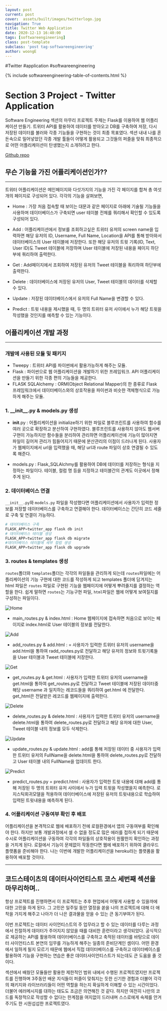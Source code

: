 ```yaml
---
layout: post
current: post
cover:  assets/built/images/twitterlogo.jpg
navigation: True
title: Twitter Web Application
date: 2020-12-13 16:40:00
tags: [softwareengineering]
class: post-template
subclass: 'post tag-softwareengineering'
author: woongE
---
```

#Twitter #application #softwareengineering


{% include softwareengineering-table-of-contents.html %}

# Section 3 Project - Twitter Application

Software Engineering 섹션의 마무리 프로젝트 주제는 Flask를 이용하여 웹 어플리케이션 만들기. 트위터 API를 활용하여 데이터를 받아오고 DB를 구축하여 저장, 다시 저장된 데이터를 불러와 각종 기능들을 구현하는 것이 최종 목표였다.
섹션 내내 나를 혼돈속으로 밀어넣었던 각종 개발 툴들이 어떻게 활용되고 그것들의 퍼즐을 맞춰 최종적으로 어떤 어플리케이션이 탄생했는지 소개하려고 한다.

[Github repo](https://github.com/lwoongh38/portfolio "프로젝트링크") 


## 무슨 기능을 가진 어플리케이션인가??
---

트위터 어플리케이션은 메인페이지와 다섯가지의 기능을 가진 각 페이지를 합쳐 총 여섯개의 페이지로 구성되어 있다.
각각의 기능을 살펴보면,

- Home : 가장 처음 접속할 때 보이는 대문과 같은 페이지로 아래에 기술될 기능들을 사용하며 데이터베이스가 구축되면 user 테이블 전체를 쿼리해서 확인할 수 있도록 구성되어 있다.
  
- Add : 어플리케이션에서 정보를 조회하고싶은 트위터 유저의 screen name을 입력하면 해당 유저의 ID, Username, Full Name, Location을 API를 통해 받아와서 데이터베이스의 User 테이블에 저장한다. 또한 해당 유저의 트윗 기록(ID, Text, User ID)도 Tweet 테이블에 저장하며 User 테이블에 저장된 내용을 페이지 하단부에 쿼리하여 출력한다.

- Get : Add페이지에서 조회하여 저장된 유저의 Tweet 테이블을 쿼리하여 하단부에 출력한다.

- Delete : 데이터베이스에 저장된 유저의 User, Tweet 테이블의 데이터를 삭제할 수 있다.

- Update : 저장된 데이터베이스에서 유저의 Full Name을 변경할 수 있다.

- Predict : 트윗 내용을 제시했을 때, 두 명의 트위터 유저 사이에서 누가 해당 트윗을 작성했을 것인지를 예측할 수 있는 기능이다.

## 어플리케이션 개발 과정
---
### 개발에 사용된 모듈 및 패키지
- Tweepy : 트위터 API를 파이썬에서 활용가능하게 해주는 모듈.
- Flask : 파이썬으로 웹 어플리케이션을 개발하기 위한 프레임워크. API 어플리케이션을 만들기 위한 각종 편의 기능들을 제공한다.
- FLASK SQLAlchemy : ORM(Object Relational Mapper)의 한 종류로 Flask 프레임워크에서 데이터베이스와의 상호작용을 파이썬과 비슷한 객체형식으로 가능하게 해주는 모듈.


### 1. \_\_init\_\_.py & models.py 생성

- __init__.py : 어플리케이션을 initialize하기 위한 파일로 블루프린트를 사용하여 함수를 여러 곳으로 확장하고 분산하여 구현하였다. 블루프린트를 사용하지 않아도 웹서버 구현이 가능하지만 함수들을 분리하여 관리하면 어플리케이션에 기능이 많아지면 파일이 길어져 관리가 힘들어지기 때문에 분산관리의 이점이 드러나게 된다.
사용자가 웹페이지에서 url을 입력했을 때, 해당 url과 route 파일이 상호 연결될 수 있도록 해준다.
 
 - models.py : Flask_SQLAlchmy를 활용하여 DB에 데이터를 저장하는 형식을 지정하는 파일이다. 테이블, 컬럼 명 등을 지정하고 테이블간의 관계도 이곳에서 정해주게 된다.
  
### 2. 데이터베이스 연결

`__init__.py`와 `models.py` 파일을 작성했다면 어플리케이션에서 사용자가 입력한 정보를 저장할 데이터베이스를 구축하고 연결해야 한다.
데이터베이스는 간단히 코드 세줄로 구축 및 연결이 가능하다.



```py
# 데이터베이스 구축
FLASK_APP=twitter_app flask db init
# 데이터베이스 테이블 생성
FLASK_APP=twitter_app flask db migrate
#데이터베이스 테이블에 세부 컬럼 생성
FLASK_APP=twitter_app flask db upgrade

```


### 3. routes & templates 생성

`routes`폴더와 `templates`폴더는 각각의 파일들을 관리하게 되는데 `routes`파일에는 어플리케이션의 기능 구현에 대한 코드를 작성하게 되고 templates 폴더에 담겨지는 html 파일은 `routes` 파일로 구현된 기능을 웹페이지에 어떻게 뿌려줄지를 결정하는 역할을 한다.
쉽게 말하면 `routes`는 기능구현 파일, `html`파일은 웹에 어떻게 보여질지를 구성하는 파일이다. 

![Home](https://user-images.githubusercontent.com/70134676/102013133-8ec8ab00-3d91-11eb-90db-f038ff1e5a65.png)

- main_routes.py & index.html : Home 웹페이지에 접속하면 처음으로 보이는 페이지로 index.html로 User 테이블의 정보를 전달한다. 

![Add](https://user-images.githubusercontent.com/70134676/102013282-5b3a5080-3d92-11eb-8050-4d9dc4095b43.png)

- add_routes.py & add.html : = 사용자가 입력한 트위터 유저의 username을 add.html을 통하여 radd_routes.py로 전달하고 해당 유저의 정보와 트윗기록들을 User 테이블과 Tweet 테이블에  저장한다.

![Get](https://user-images.githubusercontent.com/70134676/102013390-35fa1200-3d93-11eb-85f0-2691ea5b5790.png)

- get_routes.py & get.html : 사용자가 입력한 트위터 유저의 username을 get.html을 통하여 get_routes.py로 전달하고 Tweet 테이블에 저장된 데이터중 해당 username 과 일치하는 레코드들을 쿼리하여 get.html 에 전달한다. get_html은 전달받은 레코드를 웹페이지에 출력한다.

![Delete](https://user-images.githubusercontent.com/70134676/102013503-f4b63200-3d93-11eb-8042-7e5f4c7bbd1c.png)

- delete_routes.py & delete.html :  사용자가 입력한 트위터 유저의 username을 delete.html을 통하여 delete_routes.py로 전달하고 해당 유저에 대한 User, Tweet 테이블 내의 정보를 모두 삭제한다.

![Update](https://user-images.githubusercontent.com/70134676/102013538-2deea200-3d94-11eb-9f70-cd9d68447f29.png)

- update_routes.py & update.html : add를 통해 저장된 데이터 중 사용자가 입력한 트위터 유저의 FullName을 delete.html을 통하여 delete_routes.py로 전달하고 User 테이블 내의 FullName을 업데이트 한다.

![Predict](https://user-images.githubusercontent.com/70134676/102013636-c5ec8b80-3d94-11eb-873a-d4835b9f2bb7.png)

- predict_routes.py = predict.html : 사용자가 입력한 트윗 내용에 대해 add를 통해 저장된 두 명의 트위터 유저 사이에서 누가 입력 트윗을 작성했을지 예측한다.
로지스틱회귀모델을 적용하여 데이터베이스에 저장된 유저의 트윗내용으로 학습하여 입력된 트윗내용을 예측하게 된다.

### 4. 어플리케이션 구동여부 확인 후 배포
어플리케이션을 본격적으로 웹에 배포하기 전에 로컬환경에서 앱의 구동여부를 확인해야 한다.
하지만 보통 개발과정에서 셀 수 없을 정도로 많은 에러를 접하게 되기 때문에 수시로 어플리케이션을 구동하여 각각의 파일들의 상호작용이 원활한지 확인하는 과정을 거치게 된다.
로컬에서 기능이 문제없이 작동한다면 웹에 배포하기 위하여 클라우드 플랫폼을 준비해야 한다.
나는 이번에 개발한 어플리케이션을 heroku라는 플랫폼을 활용하여 배포할 것이다.


---
## 코드스테이츠의 데이터사이언티스트 코스 세번째 섹션을 마무리하며..

항상 프로젝트를 진행하면서 이 프로젝트는 추후 현업에서 어떻게 사용할 수 있을까에 대한 고민을 하게 된다. 그 고민은 일주일 동안 열정을 쏟을 나의 프로젝트에 대해 더 애착을 가지게 해주고 나아가 더 나은 결과물을 얻을 수 있는 큰 동기부여가 된다.

이번 프로젝트는 데이터 사이언티스트의 주 업무라고 할 수 있는 데이터를 다루는 과정에서 친절하게 데이터가 주어지지 않았을 때를 대비한 훈련이라고 생각되었다. 공식적으로 제공하는 API를 활용하여 데이터베이스를 구축하고 축적된 데이터를 바탕으로 데이터 사이언티스트 본연의 임무를 가능하게 해주는 일종의 준비단계인 셈이다. 어떤 환경에서 일하게 될지 모르기 때문에 웹에서 직접 데이터베이스를 구축하고 데이터베이스를 활용하여 기능을 구현하는 연습은 좋은 데이터사이언티스트가 되는데도 큰 도움을 줄 것이다.

섹션에서 배웠던 모듈들만 활용한 제한적인 범위 내에서 수행된 프로젝트였지만 프로젝트를 진행하며 3주동안 배운 지식들이 퍼즐이 맞춰지는 듯한 신기한 경험과 더불어 각각의 패키지와 라이브러리들이 어떤 역할을 하는지 확실하게 이해할 수 있는 시간이었다. 더불어 에러메시지를 대하는 태도도 조금은 의연해진 것 같다. 하지만 여전히 나만의 코드를 독창적으로 작성할 수 없다는 한계점을 여지없이 드러내며 스스로에게 숙제를 안겨주기도 한 시원섭섭한 프로젝트였다.